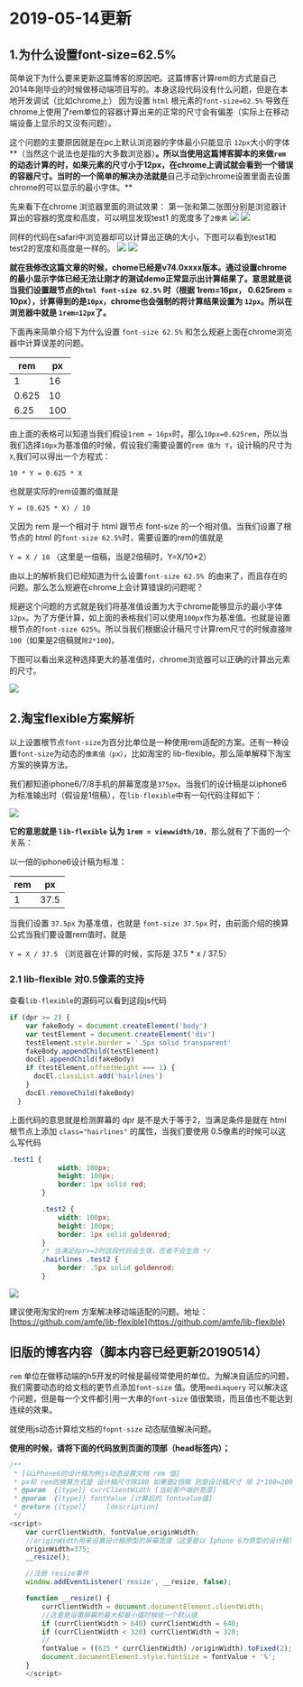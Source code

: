 # 2019-05-14更新

## 1.为什么设置font-size=62.5%
简单说下为什么要来更新这篇博客的原因吧。这篇博客计算rem的方式是自己2014年刚毕业的时候做移动端项目写的。本身这段代码没有什么问题，但是在本地开发调试（比如chrome上） 因为设置 `html` 根元素的`font-size=62.5%` 导致在chrome上使用了rem单位的容器计算出来的正常的尺寸会有偏差（实际上在移动端设备上显示的又没有问题）。

这个问题的主要原因就是在pc上默认浏览器的字体最小只能显示 `12px`大小的字体**（当然这个说法也是指的大多数浏览器）**。所以当使用这篇博客脚本的来做`rem `的动态计算的时，如果元素的尺寸小于12px，在chrome上调试就会看到一个错误的容器尺寸。当时的一个简单的解决办法就是**自己手动到chrome设置里面去设置chrome的可以显示的最小字体。**

先来看下在chrome 浏览器里面的测试效果： 第一张和第二张图分别是浏览器计算出的容器的宽度和高度，可以明显发现test1 的宽度多了`2像素`
![](https://ws3.sinaimg.cn/large/006tNc79ly1g30p3yle9cj326e08st94.jpg)
![](https://ws3.sinaimg.cn/large/006tNc79ly1g30p3t27afj329e0940ta.jpg)

同样的代码在safari中浏览器却可以计算出正确的大小，下图可以看到test1和test2的宽度和高度是一样的。
![](https://ws1.sinaimg.cn/large/006tNc79ly1g30pq51xe1j31xe0c4jtz.jpg)
![](https://ws3.sinaimg.cn/large/006tNc79ly1g30p8eqimtj32ds0iawhu.jpg)

**就在我修改这篇文章的时候，chome已经是v74.0xxxx版本。通过设置chrome的最小显示字体已经无法让刚才的测试demo正常显示出计算结果了。意思就是说当我们设置跟节点的`html font-size 62.5%` 时（根据 1rem=16px， 0.625rem = 10px），计算得到的是`10px`，chrome也会强制的将计算结果设置为 `12px`。所以在浏览器中就是 `1rem=12px`了。**

下面再来简单介绍下为什么设置 `font-size 62.5%` 和怎么规避上面在chrome浏览器中计算误差的问题。

| rem | px |
| --- | --- |
| 1 | 16 |
| 0.625 | 10 |
| 6.25 | 100 |

由上面的表格可以知道当我们假设`1rem = 16px`时，那么`10px=0.625rem`，所以当我们选择`10px`为基准值的时候，假设我们需要设置的`rem 值为 Y`，设计稿的尺寸为 `X`,我们可以得出一个方程式：

`10 * Y = 0.625 * X` 

也就是实际的rem设置的值就是

`Y = (0.625 * X) / 10 `

又因为 rem 是一个相对于 html 跟节点 font-size 的一个相对值。当我们设置了根节点的 html 的`font-size 62.5%`时，需要设置的rem的值就是

`Y = X / 10` （这里是一倍稿，当是2倍稿时，Y=X/10*2）

由以上的解析我们已经知道为什么设置`font-size 62.5% `的由来了，而且存在的问题。那么怎么规避在chrome上会计算错误的问题呢？

规避这个问题的方式就是我们将基准值设置为大于chrome能够显示的最小字体 `12px`。为了方便计算，如上面的表格我们可以使用`100px`作为基准值。也就是设置根节点的`font-size 625%`。所以当我们根据设计稿尺寸计算rem尺寸的时候直接`除100`（如果是2倍稿就`除2*100`)。

下图可以看出来这种选择更大的基准值时，chrome浏览器可以正确的计算出元素的尺寸。

![](https://ws2.sinaimg.cn/large/006tNc79ly1g30y89dloxj323m0c2jrz.jpg)


## 2.淘宝flexible方案解析
以上设置根节点`font-size`为百分比单位是一种使用rem适配的方案。还有一种设置`font-size`为动态的`像素值（px）`，比如淘宝的 lib-flexible。那么简单解释下淘宝方案的换算方法。

我们都知道iphone6/7/8手机的屏幕宽度是`375px`。当我们的设计稿是以iphone6为标准输出时（假设是1倍稿），在`lib-flexible`中有一句代码注释如下：

![](https://ws1.sinaimg.cn/large/006tNc79ly1g3133yz3cjj30yo07uglq.jpg)

**它的意思就是 `lib-flexible` 认为 `1rem = viewwidth/10`**，那么就有了下面的一个关系：

以一倍的iphone6设计稿为标准：

| rem  | px |
| --- | --- |
| 1 | 37.5 |

当我们设置 `37.5px` 为基准值，也就是 `font-size 37.5px` 时，由前面介绍的换算公式当我们要设置rem值时，就是

`Y = X / 37.5` （浏览器在计算的时候，实际是 37.5 * x / 37.5）

### 2.1 lib-flexible 对0.5像素的支持

查看`lib-flexible`的源码可以看到这段js代码

```javascript
if (dpr >= 2) {
    var fakeBody = document.createElement('body')
    var testElement = document.createElement('div')
    testElement.style.border = '.5px solid transparent'
    fakeBody.appendChild(testElement)
    docEl.appendChild(fakeBody)
    if (testElement.offsetHeight === 1) {
      docEl.classList.add('hairlines')
    }
    docEl.removeChild(fakeBody)
  }
```

上面代码的意思就是检测屏幕的 dpr 是不是大于等于2，当满足条件是就在 html 根节点上添加 `class="hairlines"` 的属性，当我们要使用 0.5像素的时候可以这么写代码

```css
.test1 {
            width: 100px;
            height: 100px;
            border: 1px solid red;
        }

        .test2 {
            width: 100px;
            height: 100px;
            border: 1px solid goldenrod;
        }
        /* 当满足dpr>=2时这段代码会生效，否者不会生效 */
        .hairlines .test2 {
            border: .5px solid goldenrod;
        }
```
![](https://ws3.sinaimg.cn/large/006tNc79ly1g313t7sh85j31vl0u00ut.jpg)

建议使用淘宝的rem 方案解决移动端适配的问题。地址：[https://github.com/amfe/lib-flexible](https://github.com/amfe/lib-flexible)

## 旧版的博客内容（脚本内容已经更新20190514）

`rem` 单位在做移动端的h5开发的时候是最经常使用的单位。为解决自适应的问题，我们需要动态的给文档的更节点添加`font-size` 值。使用`mediaquery` 可以解决这个问题，但是每一个文件都引用一大串的`font-size` 值很繁琐，而且值也不能达到连续的效果。

就使用js动态计算给文档的`fopnt-size`  动态赋值解决问题。

**使用的时候，请将下面的代码放到页面的顶部（head标签内）；**
```javascript
/**
 * [以iPhone6的设计稿为例js动态设置文档 rem 值]  
 * px和 rem的换算方式是 设计稿尺寸除100 如果是2倍稿 则是设计稿尺寸 除 2*100=200 3倍稿尺寸可以类推。
 * @param  {[type]} currClientWidth [当前客户端的宽度]
 * @param  {[type]} fontValue [计算后的 fontvalue值]
 * @return {[type]}     [description]
 */
<script>
    var currClientWidth, fontValue,originWidth;
    //originWidth用来设置设计稿原型的屏幕宽度（这里是以 Iphone 6为原型的设计稿）
    originWidth=375;
    __resize();

	//注册 resize事件
    window.addEventListener('resize', __resize, false);

    function __resize() {
        currClientWidth = document.documentElement.clientWidth;
        //这里是设置屏幕的最大和最小值时候给一个默认值
        if (currClientWidth > 640) currClientWidth = 640;
        if (currClientWidth < 320) currClientWidth = 320;
        //
        fontValue = ((625 * currClientWidth) /originWidth).toFixed(2);
        document.documentElement.style.fontSize = fontValue + '%';
    }
    </script>
```
